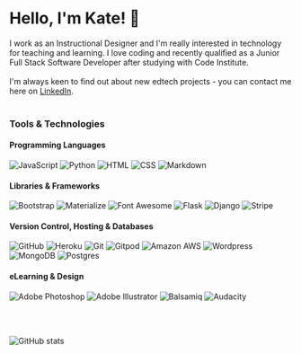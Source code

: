# Hello, I'm Kate! :wave:

I work as an Instructional Designer and I'm really interested in technology for teaching and learning. I love coding and recently qualified as a Junior Full Stack Software Developer after studying with Code Institute. <br><br>
I'm always keen to find out about new edtech projects - you can contact me here on <a href="https://www.linkedin.com/in/katebwalsh/" rel="nofollow">LinkedIn</a>.<br>
<br>

### Tools & Technologies


#### Programming Languages

<p>
  <img alt="JavaScript" src="https://img.shields.io/badge/JavaScript%20-%23323330.svg?&style=for-the-badge&logo=JavaScript&logoColor=F7DF1E" />
  <img alt="Python" src="https://img.shields.io/badge/Python%20-%23004D7A.svg?&style=for-the-badge&logo=python&logoColor=ffdf76" />
  <img alt="HTML" src="https://img.shields.io/badge/HTML-E34F26?logo=html5&logoColor=white&style=for-the-badge" />
  <img alt="CSS" src="https://img.shields.io/badge/CSS-1572B6?logo=css3&logoColor=white&style=for-the-badge" />
  <img alt="Markdown" src="https://img.shields.io/badge/Markdown%20-%23000000.svg?&style=for-the-badge&logo=Markdown&logoColor=FFFFFF" />
</p>


#### Libraries & Frameworks

<p>
  <img alt="Bootstrap" src="https://img.shields.io/badge/Bootstrap%20-%23563D7C.svg?&style=for-the-badge&logo=Bootstrap&logoColor=FFFFFF" />
  <img alt="Materialize" src="https://img.shields.io/badge/Materialize%20-%23EE6E73.svg?&style=for-the-badge&logo=Materialize&logoColor=FFFFFF" />
  <img alt="Font Awesome" src="https://img.shields.io/badge/Font%20Awesome%20-%23339AF0.svg?&style=for-the-badge&logo=Font%20Awesome&logoColor=FFFFFF" />
  <img alt="Flask" src="https://img.shields.io/badge/Flask%20-%23000000.svg?&style=for-the-badge&logo=Flask&logoColor=FFFFFF" />
  <img alt="Django" src="https://img.shields.io/badge/Django%20-%23092E20.svg?&style=for-the-badge&logo=Django&logoColor=FFFFFF" />
  <img alt="Stripe" src="https://img.shields.io/badge/Stripe%20-%23646EDE.svg?&style=for-the-badge&logo=Stripe&logoColor=FFFFFF" />
</p>


#### Version Control, Hosting & Databases

<p>
  <img alt="GitHub" src="https://img.shields.io/badge/GitHub%20-%23181717.svg?&style=for-the-badge&logo=GitHub&logoColor=FFFFFF" />
  <img alt="Heroku" src="https://img.shields.io/badge/Heroku%20-%23430098.svg?&style=for-the-badge&logo=Heroku&logoColor=FFFFFF" />
  <img alt="Git" src="https://img.shields.io/badge/Git%20-%23302F2F.svg?&style=for-the-badge&logo=Git&logoColor=F05032" />
  <img alt="Gitpod" src="https://img.shields.io/badge/Gitpod%20-%231D1D1D.svg?&style=for-the-badge&logo=Gitpod&logoColor=1AA6E4" />
  <img alt="Amazon AWS" src="https://img.shields.io/badge/Amazon%20AWS%20-%23232F3E.svg?&style=for-the-badge&logo=Amazon%20AWS&logoColor=FF9900" />
  <img alt="Wordpress" src="https://img.shields.io/badge/WordPress%20-%23207196.svg?&style=for-the-badge&logo=WordPress&logoColor=FFFFFF" />
  <img alt="MongoDB" src="https://img.shields.io/badge/MongoDB%20-%233F2E1E.svg?&style=for-the-badge&logo=MongoDB&logoColor=47A248" />
  <img alt="Postgres" src="https://img.shields.io/badge/PostgreSQL%20-%23336791.svg?&style=for-the-badge&logo=PostgreSQL&logoColor=FFFFFF" />
</p>


#### eLearning & Design

<p>
  <img alt="Adobe Photoshop" src="https://img.shields.io/badge/Adobe%20Photoshop%20-%23001C25.svg?&style=for-the-badge&logo=Adobe%20Photoshop&logoColor=00C3F8"/>
  <img alt="Adobe Illustrator" src="https://img.shields.io/badge/Adobe%20Illustrator%20-%23251200.svg?&style=for-the-badge&logo=Adobe%20Illustrator&logoColor=F87900"/>
  <img alt="Balsamiq" src="https://img.shields.io/badge/Balsamiq%20-%23A60000.svg?&style=for-the-badge&logo=Balsamiq&logoColor=FFFFFF" />
  <img alt="Audacity" src="https://img.shields.io/badge/Audacity-0000CC?style=for-the-badge&logo=audacity&logoColor=white" />
</p>
<br>
<br>

  

![GitHub stats](https://github-readme-stats.vercel.app/api?username=coderkatew&show_icons=true&theme=tokyonight)
<br>
